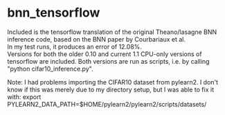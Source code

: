 # bnn_tensorflow

Included is the tensorflow translation of the original Theano/lasagne BNN inference code, based on the BNN paper by Courbariaux et al.  
In my test runs, it produces an error of 12.08%.  
Versions for both the older 0.10 and current 1.1 CPU-only versions of tensorflow are included. 
Both versions are run as scripts, i.e. by calling "python cifar10_inference.py". 



Note: I had problems importing the CIFAR10 dataset from pylearn2.  I don't know if this was merely due to my directory setup, but I was able to fix it with: 
export PYLEARN2_DATA_PATH=$HOME/pylearn2/pylearn2/scripts/datasets/
